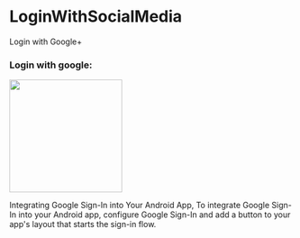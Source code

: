 # LoginWithSocialMedia
Login with Google+


### Login with google:
<img src="Images/bgbblue.png" width=200>

Integrating Google Sign-In into Your Android App,
To integrate Google Sign-In into your Android app, configure Google Sign-In and add a button to your app's layout that starts the sign-in flow.
